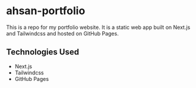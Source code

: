# ahsan-portfolio

This is a repo for my portfolio website. It is a static web app built on Next.js and Tailwindcss and hosted on GitHub Pages.

## Technologies Used

- Next.js
- Tailwindcss
- GitHub Pages
